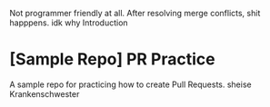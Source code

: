 Not programmer friendly at all. After resolving merge conflicts, shit happpens. idk why
Introduction
# [Sample Repo] PR Practice
A sample repo for practicing how to create Pull Requests.
sheise
Krankenschwester

